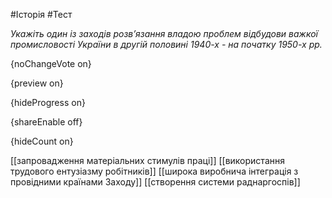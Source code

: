 #Історія #Тест

*Укажіть один із заходів розв’язання владою проблем відбудови важкої промисловості України в другій половині 1940-х - на початку 1950-х рр.*

{noChangeVote on}

{preview on}

{hideProgress on}

{shareEnable off}

{hideCount on}

[[запровадження матеріальних стимулів праці]]
[[використання трудового ентузіазму робітників]]
[[широка виробнича інтеграція з провідними країнами Заходу]]
[[створення системи раднаргоспів]]
